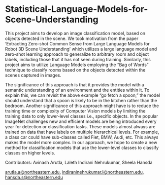 # Statistical-Language-Models-for-Scene-Understanding

This project aims to develop an image classification model, based on objects detected in the scene. We took motivation from the paper ‘Extracting Zero-shot Common Sense from Large Language Models for Robot 3D Scene Understanding’ which utilizes a large language model and zero-shot learning approach to generalize to arbitrary room and object labels, including those that it has not seen during training. Similarly, this project aims to utilize Language Models employing the “Bag of Words” technique to classify rooms based on the objects detected within the scenes captured in images. 


The significance of this approach is that it provides the model with a semantic understanding of an environment and the entities within it. To explain this, we can revisit the above example “go fetch a spoon,” the model should understand that a spoon is likely to be in the kitchen rather than the bedroom. Another significance of this approach might have is to reduce the training time or complexity of Computer Vision models by limiting the training data to only lower-level classes i.e., specific objects. In the popular ImageNet challenges new and efficient models are being introduced every year for detection or classification tasks. These models almost always are trained on data that have labels on multiple hierarchical levels. For example, a class car could have sub-classes called Fiet, BMW, Audi, etc. This always makes the model more complex. In our approach, we hope to create a new method for classification models that use the lower-level classes to classify classes on higher levels.

Contributors:
Avinash Arutla, Laleth Indirani Nehrukumar, Sheela Hansda

arutla.a@northeastern.edu, indiraninehrukumar.l@northeastern.edu, hansda.s@northeastern.edu
